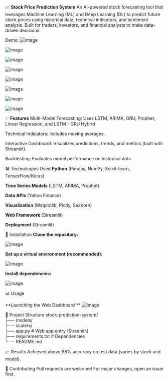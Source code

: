 📈 **Stock Price Prediction System**
An AI-powered stock forecasting tool that leverages Machine Learning (ML) and Deep Learning (DL) to predict future stock prices using historical data, technical indicators, and sentiment analysis. Built for traders, investors, and financial analysts to make data-driven decisions.

Demo:
![image](https://github.com/user-attachments/assets/96c69a24-8db3-4ffd-acd1-eec80208f762) 

![image](https://github.com/user-attachments/assets/ab72eade-2e68-4796-abe4-31f11b342846)

![image](https://github.com/user-attachments/assets/31cd5e7c-cb1d-44af-9e9c-80d903ecbce5)

![image](https://github.com/user-attachments/assets/69535c9d-e075-40a2-ab4f-c536e2856c09)

![image](https://github.com/user-attachments/assets/629ff474-e91e-443c-9ad8-2311cbf1ac4b)

![image](https://github.com/user-attachments/assets/02df8e27-ac6e-498f-bd31-7a0d2c163e90)

![image](https://github.com/user-attachments/assets/c2a7570a-e318-474d-bf40-b6f346092312)

![image](https://github.com/user-attachments/assets/1e8cc35d-1524-4125-8486-9356794030ec)


✨ **Features**
Multi-Model Forecasting: Uses LSTM, ARIMA, GRU, Prophet, Linear Regression, and LSTM - GRU Hybrid

Technical Indicators: Includes moving averages.

Interactive Dashboard: Visualizes predictions, trends, and metrics (built with Streamlit).

Backtesting: Evaluates model performance on historical data.

🛠️ Technologies Used
**Python** (Pandas, NumPy, Scikit-learn, TensorFlow/Keras)

**Time Series Models** (LSTM, ARIMA, Prophet)

**Data APIs** (Yahoo Finance)

**Visualization** (Matplotlib, Plotly, Seaborn)

**Web Framework** (Streamlit)

**Deployment** (Streamlit)

🚀 Installation
**Clone the repository:**

![image](https://github.com/user-attachments/assets/1623a233-fbea-4c99-9319-5f0152da836a)

**Set up a virtual environment (recommended):**

![image](https://github.com/user-attachments/assets/ec2574a3-8e80-4977-945e-01c49f850d0b)

**Install dependencies:**

![image](https://github.com/user-attachments/assets/1760ab20-8167-4f24-9068-01d445a4063d)

📊 Usage

**Launching the Web Dashboard **
![image](https://github.com/user-attachments/assets/c39c45c4-cd22-4f49-9757-d30ca309157b)

📂 Project Structure
stock-prediction-system/  
├── models/  
├── scalers/             
├── app.py              # Web app entry (Streamlit)  
├── requirements.txt    # Dependencies  
└── README.md  

📈 Results
Achieved above 98% accuracy on test data (varies by stock and model).

🤝 Contributing
Pull requests are welcome! For major changes, open an issue first.

